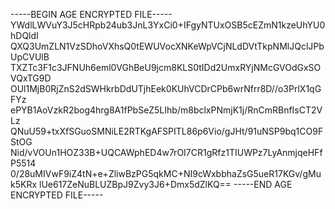 -----BEGIN AGE ENCRYPTED FILE-----
YWdlLWVuY3J5cHRpb24ub3JnL3YxCi0+IFgyNTUxOSB5cEZmN1kzeUhYU0hDQldI
QXQ3UmZLN1VzSDhoVXhsQ0tEWUVocXNKeWpVCjNLdDVtTkpNMlJQclJPbUpCVUlB
TXZTc3F1c3JFNUh6eml0VGhBeU9jcm8KLS0tIDd2UmxRYjNMcGVOdGxSOVQxTG9D
OUl1MjB0RjZnS2dSWHkrbDdUTjhEek0KUhVCDrCPb6wrNfrr8D//o3PrlX1qGFYz
ePYB1AoVzkR2bog4hrg8A1fPbSeZ5LIhb/m8bclxPNmjK1j/RnCmRBnfIsCT2VLz
QNuU59+txXfSGuoSMNiLE2RTKgAFSPITL86p6Vio/gJHt/91uNSP9bq1CO9FStOG
Nid/vVOUn1HOZ33B+UQCAWphED4w7rOI7CR1gRfz1TIUWPz7LyAnmjqeHFfP5514
0/28uMIVwF9iZ4tN+e+ZliwBzPG5qkMC+NI9cWxbbhaZsG5ueR17KGv/gMuk5KRx
lUe617ZeNuBLUZBpJ9Zvy3J6+Dmx5dZlKQ==
-----END AGE ENCRYPTED FILE-----
